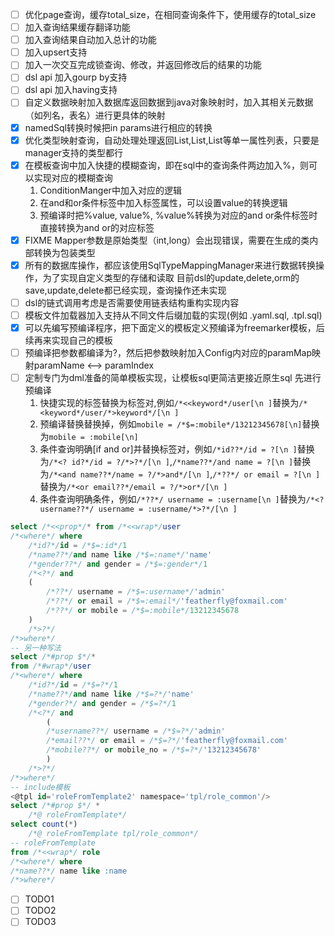 - [ ] 优化page查询，缓存total_size，在相同查询条件下，使用缓存的total_size
- [ ] 加入查询结果缓存翻译功能
- [ ] 加入查询结果自动加入总计的功能
- [ ] 加入upsert支持
- [ ] 加入一次交互完成锁查询、修改，并返回修改后的结果的功能
- [ ] dsl api 加入gourp by支持
- [ ] dsl api 加入having支持
- [ ] 自定义数据映射加入数据库返回数据到java对象映射时，加入其相关元数据（如列名，表名）进行更具体的映射
- [x] namedSql转换时候把in params进行相应的转换
- [x] 优化类型映射查询，自动处理处理返回List<Integer>,List<String>,List<Long>等单一属性列表，只要是manager支持的类型都行
- [x] 在模板查询中加入快捷的模糊查询，即在sql中的查询条件两边加入%，则可以实现对应的模糊查询
   1. ConditionManger中加入对应的逻辑
   2. 在and和or条件标签中加入标签属性，可以设置value的转换逻辑
   3. 预编译时把%value, value%, %value%转换为对应的and or条件标签时直接转换为and or的对应标签
- [x] FIXME Mapper参数是原始类型（int,long）会出现错误，需要在生成的类内部转换为包装类型
- [x] 所有的数据库操作，都应该使用SqlTypeMappingManager来进行数据转换操作，为了实现自定义类型的存储和读取
        目前dsl的update,delete,orm的save,update,delete都已经实现，查询操作还未实现
- [ ] dsl的链式调用考虑是否需要使用链表结构重构实现内容
- [ ] 模板文件加载器加入支持从不同文件后缀加载的实现(例如 .yaml.sql, .tpl.sql)
- [x] 可以先编写预编译程序，把下面定义的模板定义预编译为freemarker模板，后续再来实现自己的模板
- [ ] 预编译把参数都编译为?，然后把参数映射加入Config内对应的paramMap映射paramName <--> paramIndex
- [ ] 定制专门为dml准备的简单模板实现，让模板sql更简洁更接近原生sql
	先进行预编译
	1. 快捷实现的标签替换为标签对,例如`/*<<keyword*/user[\n ]`替换为`/*<keyword*/user/*>keyword*/[\n ]`
	2. 预编译替换替换掉，例如`mobile = /*$=:mobile*/13212345678[\n]`替换为`mobile = :mobile[\n]`
	3. 条件查询明确[if and or]并替换标签对，例如`/*id??*/id = ?[\n ]`替换为`/*<? id?*/id = ?/*>?*/[\n ]`,`/*name??*/and name = ?[\n ]`替换为`/*<and name??*/name = ?/*>and*/[\n ]`,`/*??*/ or email = ?[\n ]`替换为`/*<or email??*/email = ?/*>or*/[\n ]`
	4. 条件查询明确条件，例如`/*??*/ username = :username[\n ]`替换为`/*<? username??*/ username = :username/*>?*/[\n ]`
```sql
select /*<<prop*/* from /*<<wrap*/user
/*<where*/ where
    /*id?*/id = /*$=:id*/1
    /*name??*/and name like /*$=:name*/'name'
    /*gender??*/ and gender = /*$=:gender*/1
    /*<?*/ and
    (
        /*??*/ username = /*$=:username*/'admin'
        /*??*/ or email = /*$=:email*/'featherfly@foxmail.com'
        /*??*/ or mobile = /*$=:mobile*/13212345678
    )
    /*>?*/
/*>where*/
-- 另一种写法
select /*#prop $*/*
from /*#wrap*/user
/*<where*/ where
    /*id?*/id = /*$=?*/1
    /*name??*/and name like /*$=?*/'name'
    /*gender?*/ and gender = /*$=?*/1
    /*<?*/ and
        (
        /*username??*/ username = /*$=?*/'admin'
        /*email??*/ or email = /*$=?*/'featherfly@foxmail.com'
        /*mobile??*/ or mobile_no = /*$=?*/'13212345678'
        )
    /*>?*/
/*>where*/
-- include模板
<@tpl id='roleFromTemplate2' namespace='tpl/role_common'/>
select /*#prop $*/ *
    /*@ roleFromTemplate*/
select count(*)
    /*@ roleFromTemplate tpl/role_common*/
-- roleFromTemplate
from /*<<wrap*/ role
/*<where*/ where
/*name??*/ name like :name
/*>where*/
```
- [ ] TODO1
- [ ] TODO2
- [ ] TODO3
